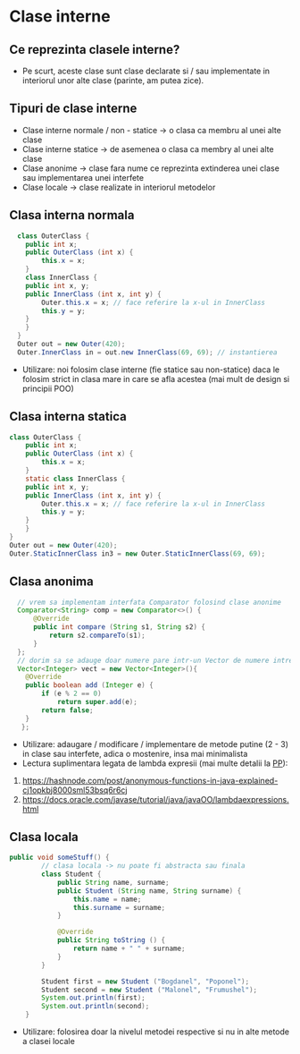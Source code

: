 # Clase interne
## Ce reprezinta clasele interne?
- Pe scurt, aceste clase sunt clase declarate si / sau implementate in interiorul unor alte clase (parinte, am putea zice).
## Tipuri de clase interne
- Clase interne normale / non - statice -> o clasa ca membru al unei alte clase
- Clase interne statice -> de asemenea o clasa ca membry al unei alte clase
- Clase anonime -> clase fara nume ce reprezinta extinderea unei clase sau implementarea unei interfete
- Clase locale -> clase realizate in interiorul metodelor
## Clasa interna normala
```java
  class OuterClass {
    public int x;
    public OuterClass (int x) {
    	this.x = x;
    }
    class InnerClass {
	public int x, y;
	public InnerClass (int x, int y) {
		Outer.this.x = x; // face referire la x-ul in InnerClass
		this.y = y;
	}
    }
  }
  Outer out = new Outer(420);
  Outer.InnerClass in = out.new InnerClass(69, 69); // instantierea
```
- Utilizare: noi folosim clase interne (fie statice sau non-statice) daca le folosim strict in clasa mare in care se afla acestea (mai mult de design si principii POO)
## Clasa interna statica
```java
class OuterClass {
    public int x;
    public OuterClass (int x) {
    	this.x = x;
    }
    static class InnerClass {
	public int x, y;
	public InnerClass (int x, int y) {
		Outer.this.x = x; // face referire la x-ul in InnerClass
		this.y = y;
	}
    }
}
Outer out = new Outer(420);
Outer.StaticInnerClass in3 = new Outer.StaticInnerClass(69, 69);
```
## Clasa anonima
```java
  // vrem sa implementam interfata Comparator folosind clase anonime
  Comparator<String> comp = new Comparator<>() {
      @Override
      public int compare (String s1, String s2) {
          return s2.compareTo(s1);
      }
  };
  // dorim sa se adauge doar numere pare intr-un Vector de numere intregi
  Vector<Integer> vect = new Vector<Integer>(){
	@Override
	public boolean add (Integer e) {
		if (e % 2 == 0)
			return super.add(e);
		return false;
	}
   };
```
- Utilizare: adaugare / modificare / implementare de metode putine (2 - 3) in clase sau interfete, adica o mostenire, insa mai minimalista
- Lectura suplimentara legata de lambda expresii (mai multe detalii la [PP](http://elf.cs.pub.ro/pp/)):
1) https://hashnode.com/post/anonymous-functions-in-java-explained-cj1opkbj8000sml53bsq6r6cj
2) https://docs.oracle.com/javase/tutorial/java/javaOO/lambdaexpressions.html
## Clasa locala
```java
public void someStuff() {
        // clasa locala -> nu poate fi abstracta sau finala
        class Student {
            public String name, surname;
            public Student (String name, String surname) {
                this.name = name;
                this.surname = surname;
            }

            @Override
            public String toString () {
                return name + " " + surname;
            }
        }

        Student first = new Student ("Bogdanel", "Poponel");
        Student second = new Student ("Malonel", "Frumushel");
        System.out.println(first);
        System.out.println(second);
    }
```
- Utilizare: folosirea doar la nivelul metodei respective si nu in alte metode a clasei locale

